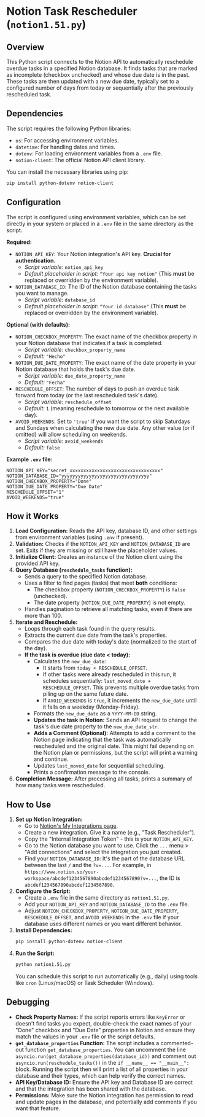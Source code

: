 # Notion Task Rescheduler (`notion1.51.py`)

## Overview

This Python script connects to the Notion API to automatically reschedule overdue tasks in a specified Notion database. It finds tasks that are marked as incomplete (checkbox unchecked) and whose due date is in the past. These tasks are then updated with a new due date, typically set to a configured number of days from today or sequentially after the previously rescheduled task.

## Dependencies

The script requires the following Python libraries:

*   `os`: For accessing environment variables.
*   `datetime`: For handling dates and times.
*   `dotenv`: For loading environment variables from a `.env` file.
*   `notion-client`: The official Notion API client library.

You can install the necessary libraries using pip:

```bash
pip install python-dotenv notion-client
```

## Configuration

The script is configured using environment variables, which can be set directly in your system or placed in a `.env` file in the same directory as the script.

**Required:**

*   `NOTION_API_KEY`: Your Notion integration's API key. **Crucial for authentication.**
    *   _Script variable:_ `notion_api_key`
    *   _Default placeholder in script:_ `"Your api kay notion"` (This **must** be replaced or overridden by the environment variable).
*   `NOTION_DATABASE_ID`: The ID of the Notion database containing the tasks you want to manage.
    *   _Script variable:_ `database_id`
    *   _Default placeholder in script:_ `"Your id database"` (This **must** be replaced or overridden by the environment variable).

**Optional (with defaults):**

*   `NOTION_CHECKBOX_PROPERTY`: The exact name of the checkbox property in your Notion database that indicates if a task is completed.
    *   _Script variable:_ `checkbox_property_name`
    *   _Default:_ `"Hecho"`
*   `NOTION_DUE_DATE_PROPERTY`: The exact name of the date property in your Notion database that holds the task's due date.
    *   _Script variable:_ `due_date_property_name`
    *   _Default:_ `"Fecha"`
*   `RESCHEDULE_OFFSET`: The number of days to push an overdue task forward from today (or the last rescheduled task's date).
    *   _Script variable:_ `reschedule_offset`
    *   _Default:_ `1` (meaning reschedule to tomorrow or the next available day).
*   `AVOID_WEEKENDS`: Set to `'true'` if you want the script to skip Saturdays and Sundays when calculating the new due date. Any other value (or if omitted) will allow scheduling on weekends.
    *   _Script variable:_ `avoid_weekends`
    *   _Default:_ `false`

**Example `.env` file:**

```dotenv
NOTION_API_KEY="secret_xxxxxxxxxxxxxxxxxxxxxxxxxxxxxxxxx"
NOTION_DATABASE_ID="yyyyyyyyyyyyyyyyyyyyyyyyyyyyyyyy"
NOTION_CHECKBOX_PROPERTY="Done"
NOTION_DUE_DATE_PROPERTY="Due Date"
RESCHEDULE_OFFSET="1"
AVOID_WEEKENDS="true"
```

## How it Works

1.  **Load Configuration:** Reads the API key, database ID, and other settings from environment variables (using `.env` if present).
2.  **Validation:** Checks if the `NOTION_API_KEY` and `NOTION_DATABASE_ID` are set. Exits if they are missing or still have the placeholder values.
3.  **Initialize Client:** Creates an instance of the Notion client using the provided API key.
4.  **Query Database (`reschedule_tasks` function):**
    *   Sends a query to the specified Notion database.
    *   Uses a filter to find pages (tasks) that meet **both** conditions:
        *   The checkbox property (`NOTION_CHECKBOX_PROPERTY`) is `false` (unchecked).
        *   The date property (`NOTION_DUE_DATE_PROPERTY`) is not empty.
    *   Handles pagination to retrieve all matching tasks, even if there are more than 100.
5.  **Iterate and Reschedule:**
    *   Loops through each task found in the query results.
    *   Extracts the current due date from the task's properties.
    *   Compares the due date with today's date (normalized to the start of the day).
    *   **If the task is overdue (due date < today):**
        *   Calculates the `new_due_date`:
            *   It starts from `today + RESCHEDULE_OFFSET`.
            *   If other tasks were already rescheduled in this run, it schedules sequentially: `last_moved_date + RESCHEDULE_OFFSET`. This prevents multiple overdue tasks from piling up on the same future date.
            *   If `AVOID_WEEKENDS` is `true`, it increments the `new_due_date` until it falls on a weekday (Monday-Friday).
        *   Formats the `new_due_date` as a `YYYY-MM-DD` string.
        *   **Updates the task in Notion:** Sends an API request to change the task's due date property to the `new_due_date_str`.
        *   **Adds a Comment (Optional):** Attempts to add a comment to the Notion page indicating that the task was automatically rescheduled and the original date. This might fail depending on the Notion plan or permissions, but the script will print a warning and continue.
        *   Updates `last_moved_date` for sequential scheduling.
        *   Prints a confirmation message to the console.
6.  **Completion Message:** After processing all tasks, prints a summary of how many tasks were rescheduled.

## How to Use

1.  **Set up Notion Integration:**
    *   Go to [Notion's My Integrations page](https://www.notion.so/my-integrations).
    *   Create a new integration. Give it a name (e.g., "Task Rescheduler").
    *   Copy the "Internal Integration Token" - this is your `NOTION_API_KEY`.
    *   Go to the Notion database you want to use. Click the `...` menu > "Add connections" and select the integration you just created.
    *   Find your `NOTION_DATABASE_ID`: It's the part of the database URL between the last `/` and the `?v=...`. For example, in `https://www.notion.so/your-workspace/abcdef1234567890abcdef1234567890?v=...`, the ID is `abcdef1234567890abcdef1234567890`.
2.  **Configure the Script:**
    *   Create a `.env` file in the same directory as `notion1.51.py`.
    *   Add your `NOTION_API_KEY` and `NOTION_DATABASE_ID` to the `.env` file.
    *   Adjust `NOTION_CHECKBOX_PROPERTY`, `NOTION_DUE_DATE_PROPERTY`, `RESCHEDULE_OFFSET`, and `AVOID_WEEKENDS` in the `.env` file if your database uses different names or you want different behavior.
3.  **Install Dependencies:**
    ```bash
    pip install python-dotenv notion-client
    ```
4.  **Run the Script:**
    ```bash
    python notion1.51.py
    ```
    You can schedule this script to run automatically (e.g., daily) using tools like `cron` (Linux/macOS) or Task Scheduler (Windows).

## Debugging

*   **Check Property Names:** If the script reports errors like `KeyError` or doesn't find tasks you expect, double-check the exact names of your "Done" checkbox and "Due Date" properties in Notion and ensure they match the values in your `.env` file or the script defaults.
*   **`get_database_properties` Function:** The script includes a commented-out function `get_database_properties`. You can uncomment the line `asyncio.run(get_database_properties(database_id))` and comment out `asyncio.run(reschedule_tasks())` in the `if __name__ == "__main__":` block. Running the script then will print a list of all properties in your database and their types, which can help verify the correct names.
*   **API Key/Database ID:** Ensure the API key and Database ID are correct and that the integration has been shared with the database.
*   **Permissions:** Make sure the Notion integration has permission to read and update pages in the database, and potentially add comments if you want that feature.

